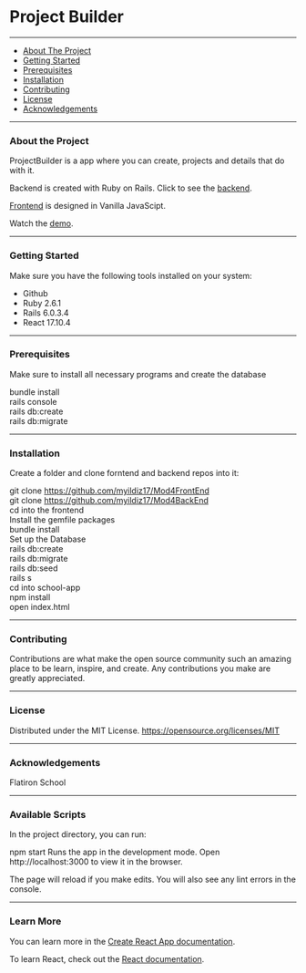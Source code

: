 # Project Builder
___

* [About The Project](#1)
* [Getting Started](#2)
* [Prerequisites](#3)
* [Installation](#4)
* [Contributing](#5)
* [License](#6)
* [Acknowledgements](#7)

---

<a name="1"></a>
### About the Project 
ProjectBuilder is a app where you can create, projects and details that do with it. 

Backend is created with Ruby on Rails. Click to see the [backend](https://github.com/myildiz17/Mod3ProjectBackend). 

[Frontend](https://github.com/myildiz17/Mod3ProjectFrontend-) is designed in Vanilla JavaScipt. 

Watch the [demo](https://youtu.be/-gECARO9lUU).



---
<a name="2"></a>
### Getting Started
Make sure you have the following tools installed on your system:


* Github
* Ruby 2.6.1
* Rails 6.0.3.4
* React 17.10.4

--- 
<a name="3"></a>
### Prerequisites
Make sure to install all necessary programs and create the database

bundle install<br/>
rails console<br/>
rails db:create<br/>
rails db:migrate<br/>

--- 
<a name="4"></a>
### Installation 

Create a folder and clone forntend and backend repos into it:<br/>

git clone https://github.com/myildiz17/Mod4FrontEnd<br/>
git clone https://github.com/myildiz17/Mod4BackEnd<br/>
cd into the frontend<br/>
Install the gemfile packages<br/>
bundle install<br/>
Set up the Database<br/>
rails db:create<br/>
rails db:migrate<br/>
rails db:seed<br/>
rails s<br/>
cd into school-app<br/>
npm install<br/>
open index.html<br/>

---
<a name="5"></a>
### Contributing
Contributions are what make the open source community such an amazing place to be learn, inspire, and create. Any contributions you make are greatly appreciated.


--- 
<a name="6"></a>
### License

Distributed under the MIT License. https://opensource.org/licenses/MIT

---
<a name="7"></a>
### Acknowledgements
Flatiron School

---
### Available Scripts
In the project directory, you can run:

npm start
Runs the app in the development mode.
Open http://localhost:3000 to view it in the browser.

The page will reload if you make edits.
You will also see any lint errors in the console.

---

### Learn More
You can learn more in the [Create React App documentation](https://create-react-app.dev/docs/getting-started/).

To learn React, check out the [React documentation](https://reactjs.org/).